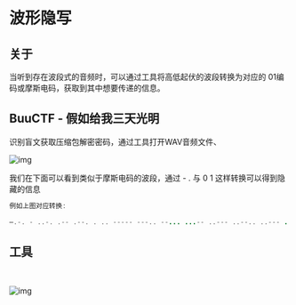 # 波形隐写

## 关于

当听到存在波段式的音频时，可以通过工具将高低起伏的波段转换为对应的 01编码或摩斯电码，获取到其中想要传递的信息。

## BuuCTF - 假如给我三天光明

识别盲文获取压缩包解密密码，通过工具打开WAV音频文件、

![img](/assets/PeiQi-Wiki/img/1667911247746-b98c6449-12b5-45a9-852e-6295f45d8032.png)

我们在下面可以看到类似于摩斯电码的波段，通过 - . 与 0 1 这样转换可以得到隐藏的信息

```java
例如上图对应转换:

—.-. - ..-. .-- .--. . .. ----- ---.. --... ...-- ..--- ..--.. ..--- ...-- -.. --..
```

 

## 工具

<a-alert type="success" message="" description="https://www.audacityteam.org/" showIcon>
</a-alert>
<br/>

![img](/assets/PeiQi-Wiki/img/1667911467851-d56d34d1-9499-4f1f-94ec-d022a762abc3.png)